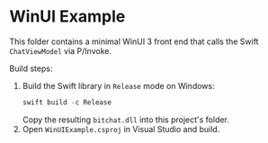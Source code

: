 # WinUI Example

This folder contains a minimal WinUI 3 front end that calls the Swift
`ChatViewModel` via P/Invoke.

Build steps:
1. Build the Swift library in `Release` mode on Windows:
   ```powershell
   swift build -c Release
   ```
   Copy the resulting `bitchat.dll` into this project's folder.
2. Open `WinUIExample.csproj` in Visual Studio and build.
